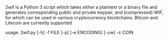 2wif is a Python 3 script which takes either a plaintext or
a binary file and generates corresponding public and private 
keypair, and (compressed) WIF, for which can be used in
various cryptocurrency blockchains.
Bitcoin and Litecoin are currently supported


usage: 2wif.py [-h] -f FILE [-p] [-e ENCODING] [-uw] -c COIN



